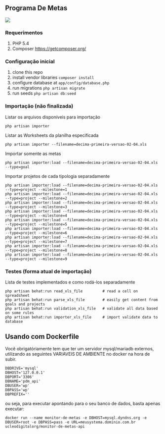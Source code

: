 ## Programa De Metas

<img src="https://www.codeship.io/projects/1ec29030-d2fe-0131-5261-7a7c9560a8ff/status"/>

### Requerimentos

1. PHP 5.4
2. Composer https://getcomposer.org/

### Configuração inicial

1. clone this repo
2. install vendor libraries ```composer install```
3. configure database at ```app/config/database.php```
4. run migrations ```php artisan migrate```
5. run seeds ```php artisan db:seed```

### Importação (não finalizada)

Listar os arquivos disponíveis para importação

```
php artisan importer
```

Listar as Worksheets da planilha especificada

```
php artisan importer --filename=decima-primeira-versao-02-04.xls
```

Importar somente as metas

```
php artisan importer:load --filename=decima-primeira-versao-02-04.xls --type=goal
```

Importar projetos de cada tipologia separadamente

```
php artisan importer:load --filename=decima-primeira-versao-02-04.xls --type=project --milestone=1
php artisan importer:load --filename=decima-primeira-versao-02-04.xls --type=project --milestone=2
php artisan importer:load --filename=decima-primeira-versao-02-04.xls --type=project --milestone=3
php artisan importer:load --filename=decima-primeira-versao-02-04.xls --type=project --milestone=4
php artisan importer:load --filename=decima-primeira-versao-02-04.xls --type=project --milestone=5
php artisan importer:load --filename=decima-primeira-versao-02-04.xls --type=project --milestone=6
php artisan importer:load --filename=decima-primeira-versao-02-04.xls --type=project --milestone=7
php artisan importer:load --filename=decima-primeira-versao-02-04.xls --type=project --milestone=8
php artisan importer:load --filename=decima-primeira-versao-02-04.xls --type=project --milestone=9
```

### Testes (forma atual de importação)

Lista de testes implementados e como rodá-los separadamente

```
php artisan behat:run read_xls_file         # read a cell on spreadsheet
php artisan behat:run parse_xls_file        # easily get content from goals and projects
php artisan behat:run validation_xls_file   # validate all data based on some rules
php artisan behat:run importer_xls_file     # import validate data to database
```

## Usando com Dockerfile

Você obrigatóriamente tem que ter um servidor mysql/mariadb externos, utilizando as seguintes VARIAVEIS DE AMBIENTE no docker na hora de subir.

```
DBDRIVE='mysql'
DBHOST='127.0.0.1'
DBPORT='3306'
DBNAME='pdm_api'
DBUSER='wp'
DBPASS='wp'
DBPREFIX=''
```

ou seja, para executar apontando para o seu banco de dados, basta apenas executar:

```
docker run --name monitor-de-metas -e DBHOST=mysql.dyndns.org -e DBUSER=root -e DBPASS=pass -e URL=meusystema.dominio.com.br ucleodigitalorg/monitor-de-metas-api
```